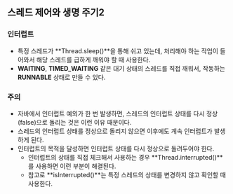 ## 스레드 제어와 생명 주기2
### 인터럽트
- 특정 스레드가 **Thread.sleep()**을 통해 쉬고 있는데, 처리해야 하는 작업이 들어와서 해당 스레드를 급하게 깨워야 할 때 사용한다.
- **WAITING**, **TIMED_WAITING** 같은 대기 상태의 스레드를 직접 깨워서, 작동하는 **RUNNABLE** 상태로 만들 수 있다.


### 주의
- 자바에서 인터럽트 예외가 한 번 발생하면, 스레드의 인터럽트 상태를 다시 정상(false)으로 돌리는 것은 이런 이유 때문이다.
- 스레드의 인터럽트 상태를 정상으로 돌리지 않으면 이후에도 계속 인터럽트가 발생하게 된다.
- 인터럽트의 목적을 달성하면 인터럽트 상태를 다시 정상으로 돌려두어야 한다.
  - 인터럽트의 상태를 직접 체크해서 사용하는 경우 **Thread.interrupted()**를 사용하면 이런 부분이 해결된다.
  - 참고로 **isInterrupted()**는 특정 스레드의 상태를 변경하지 않고 확인할 때 사용한다.